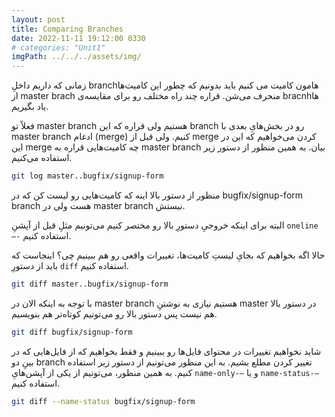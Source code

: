 ```yaml
---
layout: post
title: Comparing Branches
date: 2022-11-11 19:12:00 0330
# categories: "Unit1"
imgPath: ../../../assets/img/
---
```

زمانی که داریم داخلِ branchهامون کامیت می کنیم باید بدونیم که چطور این کامیت‌ها از master brach منحرف می‌شن. قراره چند راه مختلف رو برای مقایسه‌ی bracnhها یاد بگیریم.

فعلاً تو master branch هستیم ولی قراره که این branch رو در بخش‌هایِ بعدی با master branch ادغام (merge) کنیم. ولی قبل از merge کردن می‌خواهیم که این در این merge چه کامیت‌هایی قراره به master branch بیان. به همین منظور از دستور زیر استفاده می‌کنیم.

```bash
git log master..bugfix/signup-form
```

منظور از دستور بالا اینه که کامیت‌‌هایی رو لیست کن که در bugfix/signup-form branch هست ولی در master branch نیستش. 

البته برای اینکه خروجیِ دستورِ بالا رو مختصر کنیم می‌تونیم مثلِ قبل از آپشنِ `oneline—-` استفاده کنیم.

حالا اگه بخواهیم که بجایِ لیستِ کامیت‌ها، تغییرات واقعی رو هم ببینیم چی؟ اینجاست که باید از دستورِ `diff` استفاده کنیم.

```bash
git diff master..bugfix/signup-form
```

با توجه به اینکه الان در master branch هستیم نیازی به نوشتنِ master در دستور بالا هم نیست پس دستور بالا رو می‌تونیم کوتاه‌تر هم بنویسیم.

```bash
git diff bugfix/signup-form
```

شاید نخواهیم تغییرات در محتوای فایل‌ها رو ببینیم و فقط بخواهیم که از فایل‌هایی که در بینِ دو branch تغییر کردن مطلع بشیم. به این منظور می‌تونیم از دستور زیر استفاده کنیم. به همین منظور، می‌تونیم از یکی از آپشن‌هایِ `name-only-—` و یا `name-status-—` استفاده کنیم.

```bash
git diff --name-status bugfix/signup-form
```